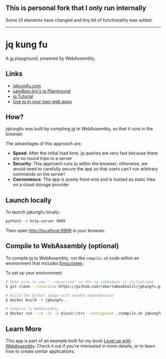 ## This is personal fork that I only run internally

Some UI elements have changed and tiny bit of functionality was added.

--------


# jq kung fu

A [jq](https://github.com/stedolan/jq/) playground, powered by WebAssembly.

## Links

* [jqkungfu.com](https://jqkungfu.com)
* [sandbox.bio's jq Playground](https://jqkungfu.com)
* [jq Tutorial](https://sandbox.bio/tutorials?id=jq-intro)
* [Use jq in your own web apps](https://github.com/biowasm/biowasm/tree/main/tools/jq#jqwasm)


## How?

jqkungfu was built by compiling [jq](https://github.com/stedolan/jq/) to WebAssembly, so that it runs in the browser.

The advantages of this approach are:

- **Speed**: After the initial load time, jq queries are very fast because there are no round trips to a server
- **Security**: This approach runs jq within the browser; otherwise, we would need to carefully secure the app so that users can't run arbitrary commands on the server!
- **Convenience**: The app is purely front-end and is hosted as static files on a cloud storage provider

## Launch locally

To launch jqkungfu locally:

```bash
python3 -m http.server 9999
```

Then open [http://localhost:9999](http://localhost:9999) in your browser.


## Compile to WebAssembly (optional)

To compile jq to WebAssembly, run the `compile.sh` code within an environment that includes [Emscripten](https://github.com/emscripten-core/emscripten).

To set up your environment:

```bash
# Make sure to use "--recursive" so the jq submodule is initialized
$ git clone --recursive https://github.com/robertaboukhalil/jqkungfu.git

# Build the Docker image with needed dependencies
$ docker build -t jqkungfu .

# Compile to WebAssembly
$ docker run --rm -it -v $(pwd):/src --entrypoint ./compile.sh jqkungfu
```

## Learn More

This app is part of an example built for my book [Level up with WebAssembly](https://levelupwasm.com). Check it out if you're interested in more details, or to learn how to create similar applications.
